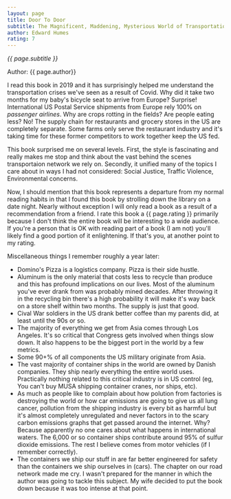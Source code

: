 ```yaml
---
layout: page
title: Door To Door
subtitle: The Magnificent, Maddening, Mysterious World of Transportation
author: Edward Humes
rating: 7
---
```


*{{ page.subtitle }}*

Author: {{ page.author}}

I read this book in 2019 and it has surprisingly helped me understand the
transportation crises we've seen as a result of Covid.  Why did it take two
months for my baby's bicycle seat to arrive from Europe?  Surprise!
International US Postal Service shipments from Europe rely 100% on *passenger
airlines*.  Why are crops rotting in the fields?  Are people eating less?  No!
The supply chain for restaurants and grocery stores in the US are completely
separate.  Some farms only serve the restaurant industry and it's taking time
for these former competitors to work together keep the US fed.

This book surprised me on several levels.  First, the style is fascinating and
really makes me stop and think about the vast behind the scenes transportaion
network we rely on.  Secondly, it unified many of the topics I care about in
ways I had not considered: Social Justice, Traffic Violence, Environmental
concerns.

Now, I should mention that this book represents a departure from my normal
reading habits in that I found this book by strolling down the library on a
date night.  Nearly without exception I will only read a book as a result of a
recommendation from a friend.  I rate this book a {{ page.rating }} primarily
because I don't think the entire book will be interesting to a wide audience.
If you're a person that is OK with reading part of a book (I am not) you'll
likely find a good portion of it enlightening.  If that's you, at another point
to my rating.

Miscellaneous things I remember roughly a year later:
* Domino's Pizza is a logistics company.  Pizza is their side hustle.
* Aluminum is the only material that costs less to recycle than produce and
  this has profound implications on our lives.  Most of the aluminum you've
ever drank from was probably mined decades.  After throwing it in the recycling
bin there's a high probability it will make it's way back on a store shelf
within two months.  The supply is just that good.
* Cival War soldiers in the US drank better coffee than my parents did, at
  least until the 90s or so.
* The majority of everything we get from Asia comes through Los Angeles.  It's
  so critical that Congress gets involved when things slow down.  It also
  happens to be the biggest port in the world by a few metrics.
* Some 90+% of all components the US military originate from Asia.
* The vast majority of container ships in the world are owned by Danish
  companies.  They ship nearly everything the entire world uses.  Practically
  nothing related to this critical industry is in US control (eg, You can't buy
  MUSA shipping container cranes, nor ships, etc).
* As much as people like to complain about how polution from factories is
  destroying the world or how car emissions are going to give us all lung
cancer, pollution from the shipping industry is every bit as harmful but it's
almost completely unregulated and never factors in to the scary carbon
emissions graphs that get passed around the internet.  Why?  Because apparently
no one cares about what happens in international waters.   The 6,000 or so
container ships contribute around 95% of sulfur dioxide emissions.  The rest I
believe comes from motor vehicles (if I remember correctly).
* The containers we ship our stuff in are far better engineered for safety than
  the containers we ship ourselves in (cars).  The chapter on our road network
  made me cry.  I wasn't prepared for the manner in which the author was going
  to tackle this subject.  My wife decided to put the book down because it was
  too intense at that point.
